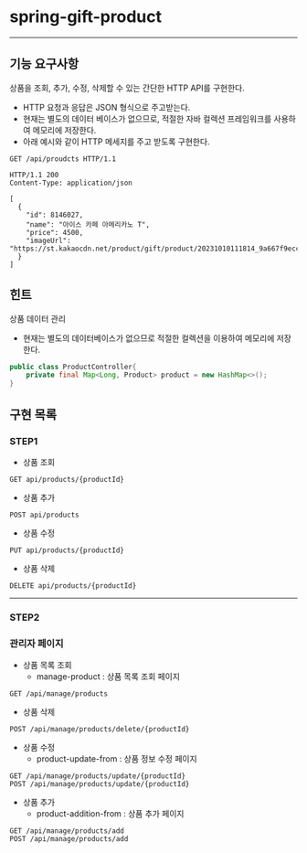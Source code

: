 # spring-gift-product
***

## 기능 요구사항
상품을 조회, 추가, 수정, 삭제할 수 있는 간단한 HTTP API를 구현한다.
- HTTP 요청과 응답은 JSON 형식으로 주고받는다.
- 현재는 별도의 데이터 베이스가 없으므로, 적절한 자바 컬렉션 프레임워크를 사용하여 메모리에 저장한다.
- 아래 예시와 같이 HTTP 메세지를 주고 받도록 구현한다.
```http request
GET /api/proudcts HTTP/1.1
```
```
HTTP/1.1 200
Content-Type: application/json

[
  {
    "id": 8146027,
    "name": "아이스 카페 아메리카노 T",
    "price": 4500,
    "imageUrl": "https://st.kakaocdn.net/product/gift/product/20231010111814_9a667f9eccc943648797925498bdd8a3.jpg"
  }
]
```

## 힌트
상품 데이터 관리
- 현재는 별도의 데이터베이스가 없으므로 적절한 컬렉션을 이용하여 메모리에 저장한다.
```java
public class ProductController{
    private final Map<Long, Product> product = new HashMap<>();
}
```

## 구현 목록
### STEP1
- 상품 조회 
```http request
GET api/products/{productId}
```
- 상품 추가
```http request
POST api/products
```
- 상품 수정
```http request
PUT api/products/{productId}
```
- 상품 삭제
```http request
DELETE api/products/{productId}
```
---
### STEP2
### 관리자 페이지
- 상품 목록 조회
  - manage-product : 상품 목록 조회 페이지
```
GET /api/manage/products
```
- 상품 삭제
```
POST /api/manage/products/delete/{productId}
```
- 상품 수정
  - product-update-from : 상품 정보 수정 페이지
```
GET /api/manage/products/update/{productId}
POST /api/manage/products/update/{productId}
```
- 상품 추가
  - product-addition-from : 상품 추가 페이지
```
GET /api/manage/products/add
POST /api/manage/products/add
```